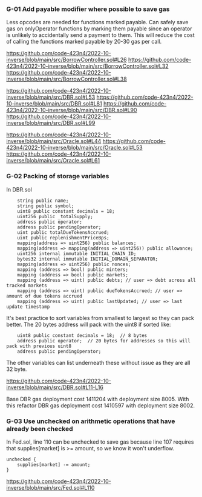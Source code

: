 
### G-01 Add payable modifier where possible to save gas

Less opcodes are needed for functions marked payable.  Can safely save gas on onlyOperator functions by marking them payable since an operator is unlikely to accidentally send a payment to them.  This will reduce the cost of calling the functions marked payable by 20-30 gas per call.

https://github.com/code-423n4/2022-10-inverse/blob/main/src/BorrowController.sol#L26
https://github.com/code-423n4/2022-10-inverse/blob/main/src/BorrowController.sol#L32
https://github.com/code-423n4/2022-10-inverse/blob/main/src/BorrowController.sol#L38

https://github.com/code-423n4/2022-10-inverse/blob/main/src/DBR.sol#L53
https://github.com/code-423n4/2022-10-inverse/blob/main/src/DBR.sol#L81
https://github.com/code-423n4/2022-10-inverse/blob/main/src/DBR.sol#L90
https://github.com/code-423n4/2022-10-inverse/blob/main/src/DBR.sol#L99

https://github.com/code-423n4/2022-10-inverse/blob/main/src/Oracle.sol#L44
https://github.com/code-423n4/2022-10-inverse/blob/main/src/Oracle.sol#L53
https://github.com/code-423n4/2022-10-inverse/blob/main/src/Oracle.sol#L61


### G-02 Packing of storage variables

In DBR.sol

```
    string public name;
    string public symbol;
    uint8 public constant decimals = 18;
    uint256 public _totalSupply;
    address public operator;
    address public pendingOperator;
    uint public totalDueTokensAccrued;
    uint public replenishmentPriceBps;
    mapping(address => uint256) public balances;
    mapping(address => mapping(address => uint256)) public allowance;
    uint256 internal immutable INITIAL_CHAIN_ID;
    bytes32 internal immutable INITIAL_DOMAIN_SEPARATOR;
    mapping(address => uint256) public nonces;
    mapping (address => bool) public minters;
    mapping (address => bool) public markets;
    mapping (address => uint) public debts; // user => debt across all tracked markets
    mapping (address => uint) public dueTokensAccrued; // user => amount of due tokens accrued
    mapping (address => uint) public lastUpdated; // user => last update timestamp
```

It's best practice to sort variables from smallest to largest so they can pack better.  The 20 bytes address will pack with the uint8 if sorted like:

```
    uint8 public constant decimals = 18;  // 8 bytes
    address public operator;  // 20 bytes for addresses so this will pack with previous uint8
    address public pendingOperator;
```

The other variables can list underneath these without issue as they are all 32 byte.

https://github.com/code-423n4/2022-10-inverse/blob/main/src/DBR.sol#L11-L16

Base DBR gas deployment cost 1411204 with deployment size 8005.  With this refactor DBR gas deployment cost 1410597 with deployment size 8002.  


### G-03 Use unchecked on arithmetic operations that have already been checked

In Fed.sol, line 110 can be unchecked to save gas because line 107 requires that supplies[market] is >= amount, so we know it won't underflow.

```
unchecked {
	supplies[market] -= amount;
}
```

https://github.com/code-423n4/2022-10-inverse/blob/main/src/Fed.sol#L110

